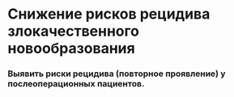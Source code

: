 # Снижение рисков рецидива злокачественного новообразования
### Выявить риски рецидива (повторное проявление) у послеоперационных пациентов.
